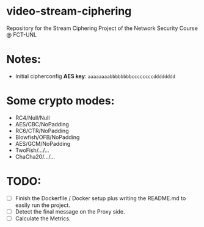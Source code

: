 # video-stream-ciphering
Repository for the Stream Ciphering Project of the Network Security Course @ FCT-UNL

# Notes:
 - Initial cipherconfig **AES key**: `aaaaaaaabbbbbbbbccccccccdddddddd`

# Some crypto modes:
 - RC4/Null/Null
 - AES/CBC/NoPadding
 - RC6/CTR/NoPadding
 - Blowfish/OFB/NoPadding
 - AES/GCM/NoPadding
 - TwoFish/.../...
 - ChaCha20/.../...

# TODO:
 - [ ] Finish the Dockerfile / Docker setup plus writing the README.md to easily run the project.
 - [ ] Detect the final message on the Proxy side.
 - [ ] Calculate the Metrics.
